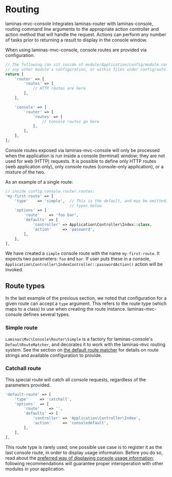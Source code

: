 # Routing

laminas-mvc-console integrates laminas-router with laminas-console, routing command line
arguments to the appropriate action controller and action method that will
handle the request. Actions can perform any number of tasks prior to returning a
result to display in the console window.

When using laminas-mvc-console, console routes are provided via configuration.

```php
// The following can sit inside of module/Application/config/module.config.php,
// any other module's configuration, or within files under config/autoload/:
return [
    'router' => [
        'routes' => [
            // HTTP routes are here
        ],
    ],

    'console' => [
        'router' => [
            'routes' => [
                // Console routes go here
            ],
        ],
    ],
];
```

Console routes exposed via laminas-mvc-console will only be processed when the application
is run inside a console (terminal) window; they are not used for web (HTTP)
requests. It is possible to define only HTTP routes (web application only), only
console routes (console-only application), or a mixture of the two.

As an example of a single route:

```php
// inside config.console.router.routes:
'my-first-route' => [
    'type'    => 'simple',  // This is the default, and may be omitted; more on
                            // types below
    'options' => [
        'route'    => 'foo bar',
        'defaults' => [
            'controller' => Application\Controller\Index::class,
            'action'     => 'password',
        ],
    ],
],
```

We have created a `simple` console route with the name `my-first-route`. It
expects two parameters: `foo` and `bar`. If user puts these in a console,
`Application\Controller\IndexController::passwordAction()` action will be
invoked.

## Route types

In the last example of the previous section, we noted that configuration for a
given route can accept a `type` argument. This refers to the route type (which
maps to a class) to use when creating the route instance. laminas-mvc-console defines
several types.

### Simple route

`Laminas\Mvc\Console\Router\Simple` is a factory for laminas-console's
`DefaultRouteMatcher`, and decorates it to work with the laminas-mvc routing
system. See the section on [the default route matcher](https://docs.laminas.dev/laminas-console/routes/#the-default-route-matcher)
for details on route strings and available configuration to provide.

### Catchall route

This special route will catch all console requests, regardless of the parameters provided.

```php
'default-route' => [
    'type'     => 'catchall',
    'options'  => [
        'route'    => '',
        'defaults' => [
            'controller' => 'Application\Controller\Index',
            'action'     => 'consoledefault',
        ],
    ],
],
```

This route type is rarely used; one possible use case is to register it as the
last console route, in order to display usage information. Before you do so,
read about the [preferred way of displaying console usage information](modules.md);
following recommendations will guarantee proper interoperation with other
modules in your application.
